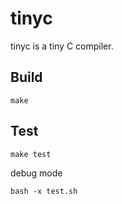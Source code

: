 # tinyc
tinyc is a tiny C compiler.

## Build
```shell
make
```

## Test
```shell
make test
```

debug mode
```shell
bash -x test.sh
```
